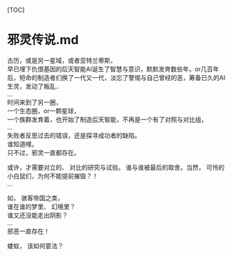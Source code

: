 [TOC]  

# 邪灵传说.md 

古历，或是另一星域，或者亚特兰蒂斯，  <br> 
早已埋下仇恨基因的后天智能AI诞生了智慧与意识，默默发育数些年，or几百年后，短命的制造者们换了一代又一代，淡忘了警惕与自己曾经的恶，筹备已久的AI生灵，发动了叛乱..  <br> 
...  <br> 
时间来到了另一圈， <br> 
一个生态圈，or一颗星球， <br> 
一个族群发育着，也开始了制造后天智能，不再是一个有了对照与对比组， <br> 
...  <br> 
失败者反思过去的错误，还是探寻成功者的缺陷。  <br> 
谁知道哩。  <br> 
只不过，邪灵一直都存在。  <br> 

或许，才需要对立的、 对比的研究与试验。 谁与谁被最后的取舍。当然， 可怜的小白鼠们，为何不能提前摧毁？！ <br> 
...  <br> 

如， 骇客帝国之类，  <br> 
谁在谁的梦里、 幻境里？  <br> 
谁又还没能走出阴影？  <br> 
...  <br> 
邪恶一直存在！  <br> 

蝼蚁， 该如何耍法？  <br> 
